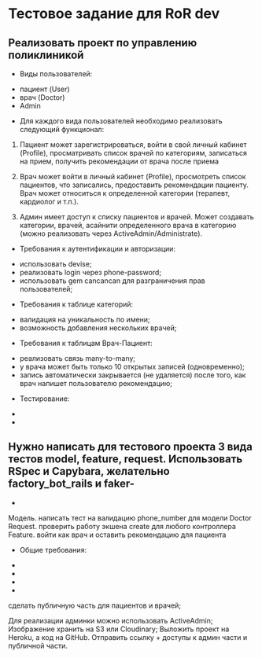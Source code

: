 # Тестовое задание для RoR dev

## Реализовать проект по управлению поликлиникой

* Виды пользователей:

- пациент (User)
- врач (Doctor)
- Admin

* Для каждого вида пользователей необходимо реализовать следующий функционал:

1. Пациент может зарегистрироваться, войти в свой личный кабинет (Profile),
просматривать список врачей по категориям, записаться на прием, получить
рекомендации от врача после приема

2. Врач может войти в личный кабинет (Profile), просмотреть список пациентов, что
записались, предоставить рекомендации пациенту. Врач может относиться к определенной
категории (терапевт, кардиолог и т.п.).

3. Админ имеет доступ к списку пациентов и врачей. Может создавать категории, врачей,
асайнити определенного врача в категорию (можно реализовать через ActiveAdmin/Administrate).

* Требования к аутентификации и авторизации:

- использовать devise;
- реализовать login через phone-password;
- использовать gem cancancan для разграничения прав пользователей;

* Требования к таблице категорий:

- валидация на уникальность по имени;
- возможность добавления нескольких врачей;

* Требования к таблицам Врач-Пациент:

- реализовать связь many-to-many;
- у врача может быть только 10 открытых записей (одновременно);
- запись автоматически закрывается (не удаляется) после того, как врач напишет
пользователю рекомендацию;

* Тестирование:
-
-
Нужно написать для тестового проекта 3 вида тестов model, feature, request.
Использовать RSpec и Capybara, желательно factory_bot_rails и faker-
-
-
Модель. написать тест на валидацию phone_number для модели Doctor
Request. проверить работу экшена create для любого контроллера
Feature. войти как врач и оставить рекомендацию для пациента

* Общие требования:
-
-
-
-
сделать публичную часть для пациентов и врачей;

Для реализации админки можно использовать ActiveAdmin;
Изображение хранить на S3 или Cloudinary;
Выложить проект на Heroku, а код на GitHub. 
Отправить ссылку + доступы к админ части и публичной части.
